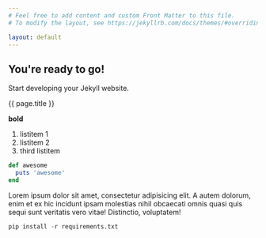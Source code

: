 ```yaml
---
# Feel free to add content and custom Front Matter to this file.
# To modify the layout, see https://jekyllrb.com/docs/themes/#overriding-theme-defaults

layout: default
---
```



## You're ready to go!

Start developing your Jekyll website.

{{ page.title }}


**bold**

1. listitem 1
2. listitem 2
3. third listitem




 ```rb
 def awesome
   puts 'awesome'
 end
 ```
Lorem ipsum dolor sit amet, consectetur adipisicing elit. A autem dolorum, enim et ex hic incidunt ipsam molestias nihil obcaecati omnis quasi quis sequi sunt veritatis vero vitae! Distinctio, voluptatem!

```python
pip install -r requirements.txt
```